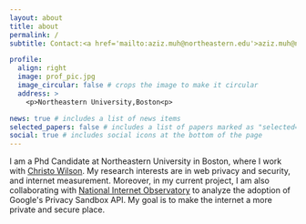 ```yaml
---
layout: about
title: about
permalink: /
subtitle: Contact:<a href='mailto:aziz.muh@northeastern.edu'>aziz.muh@northeastern.edu</a>

profile:
  align: right
  image: prof_pic.jpg
  image_circular: false # crops the image to make it circular
  address: >
    <p>Northeastern University,Boston<p>

news: true # includes a list of news items
selected_papers: false # includes a list of papers marked as "selected={true}"
social: true # includes social icons at the bottom of the page
---
```


I am a Phd Candidate at Northeastern University in Boston, where I work with <a href="https://cbw.sh/">Christo Wilson</a>. My research interests are in web privacy and security, and internet measurement. Moreover, in my current project, I am also collaborating with <a href="https://nationalinternetobservatory.org/">National Internet Observatory</a> to analyze the adoption of Google's Privacy Sandbox API. My goal is to make the internet a more private and secure place.
